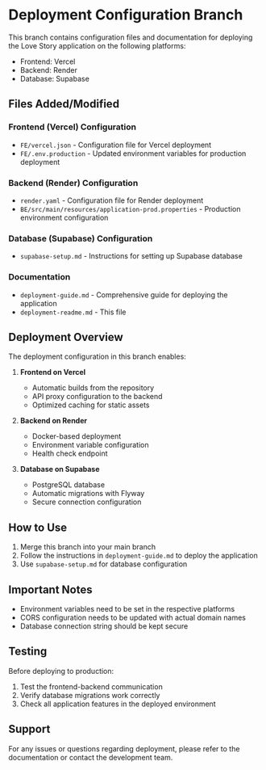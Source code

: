 # Deployment Configuration Branch

This branch contains configuration files and documentation for deploying the Love Story application on the following platforms:
- Frontend: Vercel
- Backend: Render
- Database: Supabase

## Files Added/Modified

### Frontend (Vercel) Configuration
- `FE/vercel.json` - Configuration file for Vercel deployment
- `FE/.env.production` - Updated environment variables for production deployment

### Backend (Render) Configuration
- `render.yaml` - Configuration file for Render deployment
- `BE/src/main/resources/application-prod.properties` - Production environment configuration

### Database (Supabase) Configuration
- `supabase-setup.md` - Instructions for setting up Supabase database

### Documentation
- `deployment-guide.md` - Comprehensive guide for deploying the application
- `deployment-readme.md` - This file

## Deployment Overview

The deployment configuration in this branch enables:

1. **Frontend on Vercel**
   - Automatic builds from the repository
   - API proxy configuration to the backend
   - Optimized caching for static assets

2. **Backend on Render**
   - Docker-based deployment
   - Environment variable configuration
   - Health check endpoint

3. **Database on Supabase**
   - PostgreSQL database
   - Automatic migrations with Flyway
   - Secure connection configuration

## How to Use

1. Merge this branch into your main branch
2. Follow the instructions in `deployment-guide.md` to deploy the application
3. Use `supabase-setup.md` for database configuration

## Important Notes

- Environment variables need to be set in the respective platforms
- CORS configuration needs to be updated with actual domain names
- Database connection string should be kept secure

## Testing

Before deploying to production:
1. Test the frontend-backend communication
2. Verify database migrations work correctly
3. Check all application features in the deployed environment

## Support

For any issues or questions regarding deployment, please refer to the documentation or contact the development team.